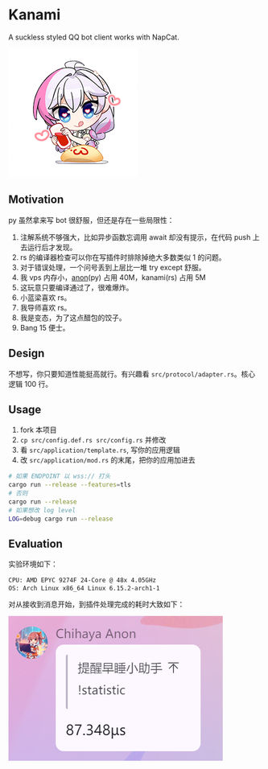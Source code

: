 # Kanami

A suckless styled QQ bot client works with NapCat.

![](avatar.png)

## Motivation

py 虽然拿来写 bot 很舒服，但还是存在一些局限性：

1. 注解系统不够强大，比如异步函数忘调用 await 却没有提示，在代码 push 上去运行后才发现。
2. rs 的编译器检查可以你在写插件时排除掉绝大多数类似 1 的问题。
3. 对于错误处理，一个问号丢到上层比一堆 try except 舒服。
4. 我 vps 内存小，[anon](https://github.com/jerrita/anon)(py) 占用 40M，kanami(rs) 占用 5M
5. 这玩意只要编译通过了，很难爆炸。
6. 小蓝梁喜欢 rs。
7. 我导师喜欢 rs。
8. 我是变态，为了这点醋包的饺子。
9. Bang 15 便士。

## Design

不想写，你只要知道性能挺高就行。有兴趣看 `src/protocol/adapter.rs`。核心逻辑 100 行。

## Usage

1. fork 本项目
2. `cp src/config.def.rs src/config.rs` 并修改
3. 看 `src/application/template.rs`, 写你的应用逻辑
4. 改 `src/application/mod.rs` 的末尾，把你的应用加进去

```bash
# 如果 ENDPOINT 以 wss:// 打头
cargo run --release --features=tls
# 否则
cargo run --release
# 如果想改 log level
LOG=debug cargo run --release
```

## Evaluation

实验环境如下：
```
CPU: AMD EPYC 9274F 24-Core @ 48x 4.05GHz 
OS: Arch Linux x86_64 Linux 6.15.2-arch1-1
```

对从接收到消息开始，到插件处理完成的耗时大致如下：

![alt text](image.png)